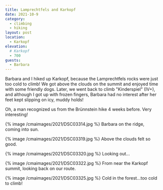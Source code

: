 ```yaml
---
title: Lamprechtfels and Karkopf
date: 2021-10-9
category:
  - climbing
  - hiking
layout: post
location:
  - Karkopf
elevation:
  # Karkopf
  - 700
guests:
  - Barbara
---
```


Barbara and I hiked up Karkopf, because the Lamprechtfels rocks were just too cold to climb!
We got above the clouds on the summit and enjoyed time with some friendly dogs.
Later, we went back to climb "Kinderspiel" (IV+), and although I got up with frozen fingers,
Barbara had no interest after her feet kept slipping on icy, muddy holds!

Oh, a man recognized us from the Brünnstein hike 4 weeks before. Very interesting!

{% image /cmaimages/2021/DSC03314.jpg %}
Barbara on the ridge, coming into sun.

{% image /cmaimages/2021/DSC03319.jpg %}
Above the clouds felt so good.

{% image /cmaimages/2021/DSC03320.jpg %}
Looking out...

{% image /cmaimages/2021/DSC03322.jpg %}
From near the Karkopf summit, looking back on our route.

{% image /cmaimages/2021/DSC03325.jpg %}
Cold in the forest...too cold to climb!
